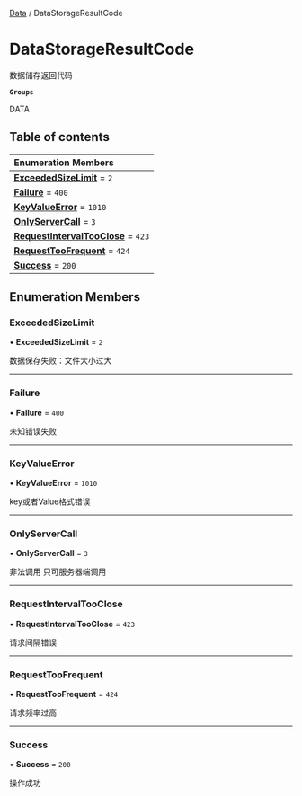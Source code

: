 [Data](../groups/Data.Data.md) / DataStorageResultCode

# DataStorageResultCode <Badge type="tip" text="Enumeration" /> <Score text="DataStorageResultCode" />

数据储存返回代码

**`Groups`**

DATA

## Table of contents

| Enumeration Members |
| :-----|
| **[ExceededSizeLimit](DataStorage.DataStorageResultCode.md#exceededsizelimit)** = ``2`` <br> |
| **[Failure](DataStorage.DataStorageResultCode.md#failure)** = ``400`` <br> |
| **[KeyValueError](DataStorage.DataStorageResultCode.md#keyvalueerror)** = ``1010`` <br> |
| **[OnlyServerCall](DataStorage.DataStorageResultCode.md#onlyservercall)** = ``3`` <br> |
| **[RequestIntervalTooClose](DataStorage.DataStorageResultCode.md#requestintervaltooclose)** = ``423`` <br> |
| **[RequestTooFrequent](DataStorage.DataStorageResultCode.md#requesttoofrequent)** = ``424`` <br> |
| **[Success](DataStorage.DataStorageResultCode.md#success)** = ``200`` <br> |

## Enumeration Members

### ExceededSizeLimit <Score text="ExceededSizeLimit" /> 

• **ExceededSizeLimit** = ``2``

数据保存失败：文件大小过大

___

### Failure <Score text="Failure" /> 

• **Failure** = ``400``

未知错误失败

___

### KeyValueError <Score text="KeyValueError" /> 

• **KeyValueError** = ``1010``

key或者Value格式错误

___

### OnlyServerCall <Score text="OnlyServerCall" /> 

• **OnlyServerCall** = ``3``

非法调用 只可服务器端调用

___

### RequestIntervalTooClose <Score text="RequestIntervalTooClose" /> 

• **RequestIntervalTooClose** = ``423``

请求间隔错误

___

### RequestTooFrequent <Score text="RequestTooFrequent" /> 

• **RequestTooFrequent** = ``424``

请求频率过高

___

### Success <Score text="Success" /> 

• **Success** = ``200``

操作成功
